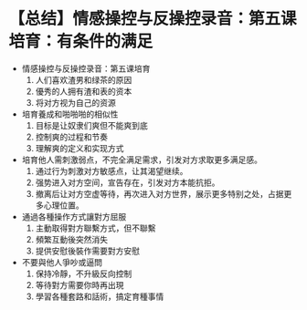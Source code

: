 # 【总结】情感操控与反操控录音：第五课培育：有条件的满足

-   情感操控与反操控录音：第五课培育
    1.  人们喜欢渣男和绿茶的原因
    2.  優秀的人拥有渣和表的资本
    3.  将对方视为自己的资源
-   培育養成和啪啪啪的相似性
    1.  目标是让奴隶们爽但不能爽到底
    2.  控制爽的过程和节奏
    3.  理解爽的定义和实现方式
-   培育他人需刺激弱点，不完全满足需求，引发对方求取更多满足感。
    1.  通过行为刺激对方敏感点，让其渴望继续。
    2.  强势进入对方空间，宣告存在，引发对方本能抗拒。
    3.  撤离后让对方空虚等待，再次进入对方世界，展示更多特别之处，占据更多心理位置。
-   通過各種操作方式讓對方屈服
    1.  主動取得對方聯繫方式，但不聯繫
    2.  頻繁互動後突然消失
    3.  提供安慰後裝作需要對方安慰
-   不要與他人爭吵或逼問
    1.  保持冷靜，不升級反向控制
    2.  等待對方需要你時再出現
    3.  學習各種套路和話術，搞定育種事情